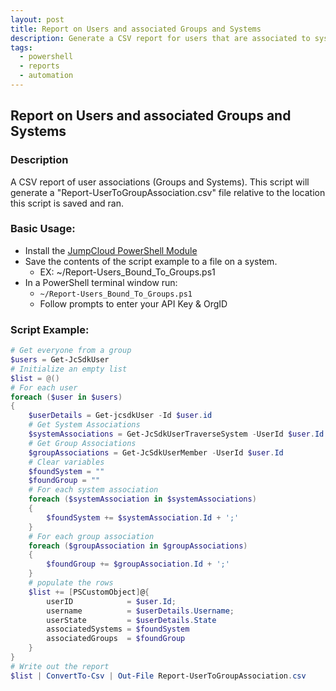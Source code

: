 ```yaml
---
layout: post
title: Report on Users and associated Groups and Systems
description: Generate a CSV report for users that are associated to systems and user groups
tags:
  - powershell
  - reports
  - automation
---
```

## Report on Users and associated Groups and Systems

### Description

A CSV report of user associations (Groups and Systems). This script will generate a "Report-UserToGroupAssociation.csv" file relative to the location this script is saved and ran.

### Basic Usage:

* Install the [JumpCloud PowerShell Module](https://github.com/TheJumpCloud/support/wiki/Using-the-JumpCloud-PowerShell-Module)
* Save the contents of the script example to a file on a system.
  * EX: ~/Report-Users_Bound_To_Groups.ps1
* In a PowerShell terminal window run:
  * `~/Report-Users_Bound_To_Groups.ps1`
  * Follow prompts to enter your API Key & OrgID

### Script Example:

```powershell
# Get everyone from a group
$users = Get-JcSdkUser
# Initialize an empty list
$list = @()
# For each user
foreach ($user in $users)
{
    $userDetails = Get-jcsdkUser -Id $user.id
    # Get System Associations
    $systemAssociations = Get-JcSdkUserTraverseSystem -UserId $user.Id
    # Get Group Associations
    $groupAssociations = Get-JcSdkUserMember -UserId $user.Id
    # Clear variables
    $foundSystem = ""
    $foundGroup = ""
    # For each system association
    foreach ($systemAssociation in $systemAssociations)
    {
        $foundSystem += $systemAssociation.Id + ';'
    }
    # For each group association
    foreach ($groupAssociation in $groupAssociations)
    {
        $foundGroup += $groupAssociation.Id + ';'
    }
    # populate the rows
    $list += [PSCustomObject]@{
        userID            = $user.Id;
        username          = $userDetails.Username;
        userState         = $userDetails.State
        associatedSystems = $foundSystem
        associatedGroups  = $foundGroup
    }
}
# Write out the report
$list | ConvertTo-Csv | Out-File Report-UserToGroupAssociation.csv
```